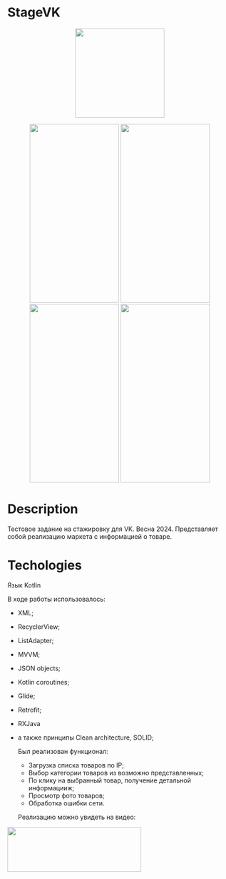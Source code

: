 # StageVK

<p align="center">
  <img src="https://i.imgur.com/BVWlq4D.png" width="200" height ="200">
</p>

<p align="center">
   <img src="https://i.imgur.com/WsbWF64.jpg" width="200" height ="400">
   <img src="https://i.imgur.com/4NCvO9C.jpg" width="200" height ="400">
   <img src="https://i.imgur.com/K5KODPr.jpg" width="200" height ="400">
   <img src="https://i.imgur.com/sxuRmLf.jpg" width="200" height ="400">
</p>

# Description

Тестовое задание  на стажировку для VK. Весна 2024.
Представляет собой реализацию маркета с информацией о товаре.

# Techologies

Язык Kotlin

В ходе работы использовалось:
- XML;
- RecyclerView;
- ListAdapter;
- MVVM;
- JSON objects;
- Kotlin coroutines;
- Glide;
- Retrofit;
- RXJava
- а также принципы Clean architecture, SOLID;

  Был реализован функционал:
  - Загрузка списка товаров по IP;
  - Выбор категории товаров из возможно представленных;
  - По клику на выбранный товар, получение детальной информацииж;
  - Просмотр фото товаров;
  - Обработка ошибки сети.

  Реализацию можно увидеть на видео:

[<img src="https://i.imgur.com/XVSCF5a.jpg" width="300" height ="100" >](https://youtube.com/shorts/sNQ8c6zHmzM)
